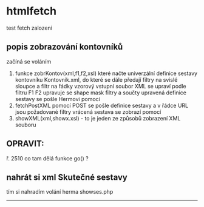 # htmlfetch
test fetch zalozeni
## popis zobrazování kontovníků

začíná se voláním 
  1. funkce zobrKontov(xml,f1,f2,xsl)
které načte univerzální definice sestavy kontovníku Kontovnik.xml,
do které se dále předají filtry na svislé sloupce a filtr na řádky
vzorový vstupní soubor XML se upraví podle filtru F1 F2
upravuje se shape mask filtry a součty
upravená definice sestavy se pošle Hermovi pomocí 
   2. fetchPostXML
pomocí POST se pošle definice sestavy a v řádce URL jsou požadované filtry
vrácená sestava se zobrazí pomocí 
   3. showXML(xml,showx.xsl) - to je jeden ze způsobů zobrazení XML souboru


## OPRAVIT:
ř. 2510 co tam dělá funkce go() ?
## nahrát si xml Skutečné sestavy 
tím si nahradím volání herma showses.php
___


